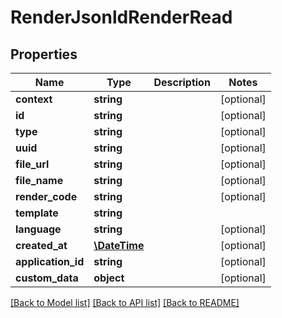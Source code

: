# RenderJsonldRenderRead

## Properties
Name | Type | Description | Notes
------------ | ------------- | ------------- | -------------
**context** | **string** |  | [optional] 
**id** | **string** |  | [optional] 
**type** | **string** |  | [optional] 
**uuid** | **string** |  | [optional] 
**file_url** | **string** |  | [optional] 
**file_name** | **string** |  | [optional] 
**render_code** | **string** |  | [optional] 
**template** | **string** |  | 
**language** | **string** |  | [optional] 
**created_at** | [**\DateTime**](\DateTime.md) |  | [optional] 
**application_id** | **string** |  | [optional] 
**custom_data** | **object** |  | [optional] 

[[Back to Model list]](../../README.md#documentation-for-models) [[Back to API list]](../../README.md#documentation-for-api-endpoints) [[Back to README]](../../README.md)

